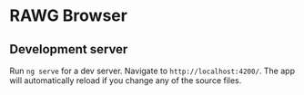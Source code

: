 # RAWG Browser

## Development server

Run `ng serve` for a dev server. Navigate to `http://localhost:4200/`. The app will automatically reload if you change any of the source files.  

